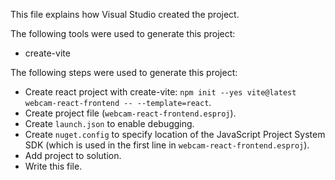 This file explains how Visual Studio created the project.

The following tools were used to generate this project:
- create-vite

The following steps were used to generate this project:
- Create react project with create-vite: `npm init --yes vite@latest webcam-react-frontend -- --template=react`.
- Create project file (`webcam-react-frontend.esproj`).
- Create `launch.json` to enable debugging.
- Create `nuget.config` to specify location of the JavaScript Project System SDK (which is used in the first line in `webcam-react-frontend.esproj`).
- Add project to solution.
- Write this file.
